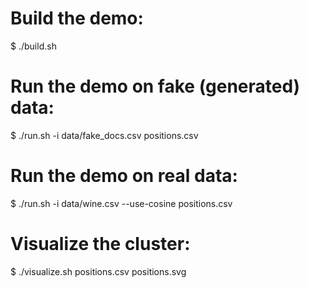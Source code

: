 # Build the demo:

$ ./build.sh

# Run the demo on fake (generated) data:

$ ./run.sh -i data/fake_docs.csv
positions.csv

# Run the demo on real data:

$ ./run.sh -i data/wine.csv --use-cosine
positions.csv

# Visualize the cluster:

$ ./visualize.sh positions.csv
positions.svg
